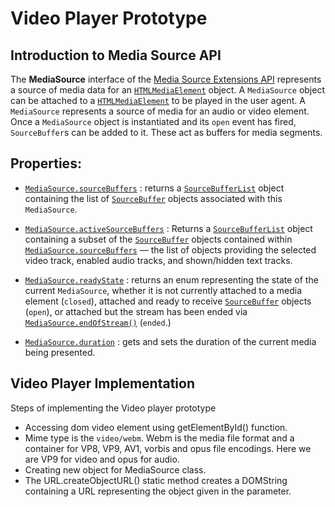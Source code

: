 # Video Player Prototype

## Introduction to Media Source API

The **MediaSource** interface of the [Media Source Extensions API](https://developer.mozilla.org/en-US/docs/Web/API/Media_Source_Extensions_API) represents a source of media data for an [`HTMLMediaElement`](https://developer.mozilla.org/en-US/docs/Web/API/HTMLMediaElement) object.
A `MediaSource` object can be attached to a [`HTMLMediaElement`](https://developer.mozilla.org/en-US/docs/Web/API/HTMLMediaElement) to be played in the user agent. 
A `MediaSource` represents a source of media for an audio or video element. Once a `MediaSource` object is instantiated and its `open` event has fired, `SourceBuffer`s can be added to it. These act as buffers for media segments.
## Properties:

- [`MediaSource.sourceBuffers`](https://developer.mozilla.org/en-US/docs/Web/API/MediaSource/sourceBuffers) : returns a [`SourceBufferList`](https://developer.mozilla.org/en-US/docs/Web/API/SourceBufferList) object containing the list of [`SourceBuffer`](https://developer.mozilla.org/en-US/docs/Web/API/SourceBuffer) objects associated with this `MediaSource`.

- [`MediaSource.activeSourceBuffers`](https://developer.mozilla.org/en-US/docs/Web/API/MediaSource/activeSourceBuffers) : Returns a [`SourceBufferList`](https://developer.mozilla.org/en-US/docs/Web/API/SourceBufferList) object containing a subset of the [`SourceBuffer`](https://developer.mozilla.org/en-US/docs/Web/API/SourceBuffer) objects contained within [`MediaSource.sourceBuffers`](https://developer.mozilla.org/en-US/docs/Web/API/MediaSource/sourceBuffers) — the list of objects providing the selected video track, enabled audio tracks, and shown/hidden text tracks.

- [`MediaSource.readyState`](https://developer.mozilla.org/en-US/docs/Web/API/MediaSource/readyState)  : returns an enum representing the state of the current  `MediaSource`, whether it is not currently attached to a media element (`closed`), attached and ready to receive  [`SourceBuffer`](https://developer.mozilla.org/en-US/docs/Web/API/SourceBuffer)  objects (`open`), or attached but the stream has been ended via  [`MediaSource.endOfStream()`](https://developer.mozilla.org/en-US/docs/Web/API/MediaSource/endOfStream)  (`ended`.)
- [`MediaSource.duration`](https://developer.mozilla.org/en-US/docs/Web/API/MediaSource/duration) : gets and sets the duration of the current media being presented.


## Video Player Implementation

Steps of implementing the Video player prototype

- Accessing dom video element using getElementById() function.
- Mime type is the `video/webm`. Webm is the media file format and a container for VP8, VP9, AV1, vorbis and opus file encodings. Here we are VP9 for video and opus for audio.
- Creating new object for MediaSource class. 
- The URL.createObjectURL() static method creates a DOMString containing a URL representing the object given in the parameter. 
